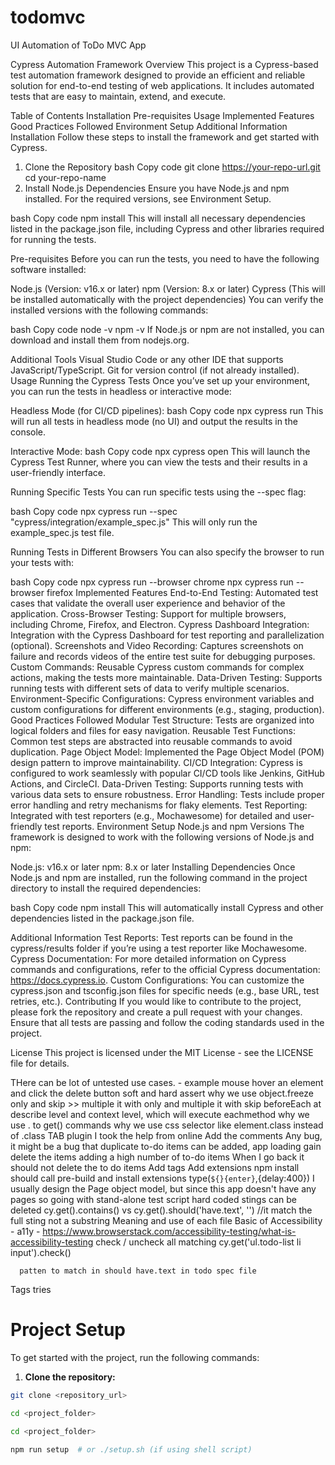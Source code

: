 # todomvc
UI Automation of ToDo MVC App



Cypress Automation Framework
Overview
This project is a Cypress-based test automation framework designed to provide an efficient and reliable solution for end-to-end testing of web applications. It includes automated tests that are easy to maintain, extend, and execute.

Table of Contents
Installation
Pre-requisites
Usage
Implemented Features
Good Practices Followed
Environment Setup
Additional Information
Installation
Follow these steps to install the framework and get started with Cypress.

1. Clone the Repository
bash
Copy code
git clone https://your-repo-url.git
cd your-repo-name
2. Install Node.js Dependencies
Ensure you have Node.js and npm installed. For the required versions, see Environment Setup.

bash
Copy code
npm install
This will install all necessary dependencies listed in the package.json file, including Cypress and other libraries required for running the tests.

Pre-requisites
Before you can run the tests, you need to have the following software installed:

Node.js (Version: v16.x or later)
npm (Version: 8.x or later)
Cypress (This will be installed automatically with the project dependencies)
You can verify the installed versions with the following commands:

bash
Copy code
node -v
npm -v
If Node.js or npm are not installed, you can download and install them from nodejs.org.

Additional Tools
Visual Studio Code or any other IDE that supports JavaScript/TypeScript.
Git for version control (if not already installed).
Usage
Running the Cypress Tests
Once you’ve set up your environment, you can run the tests in headless or interactive mode:

Headless Mode (for CI/CD pipelines):
bash
Copy code
npx cypress run
This will run all tests in headless mode (no UI) and output the results in the console.

Interactive Mode:
bash
Copy code
npx cypress open
This will launch the Cypress Test Runner, where you can view the tests and their results in a user-friendly interface.

Running Specific Tests
You can run specific tests using the --spec flag:

bash
Copy code
npx cypress run --spec "cypress/integration/example_spec.js"
This will only run the example_spec.js test file.

Running Tests in Different Browsers
You can also specify the browser to run your tests with:

bash
Copy code
npx cypress run --browser chrome
npx cypress run --browser firefox
Implemented Features
End-to-End Testing: Automated test cases that validate the overall user experience and behavior of the application.
Cross-Browser Testing: Support for multiple browsers, including Chrome, Firefox, and Electron.
Cypress Dashboard Integration: Integration with the Cypress Dashboard for test reporting and parallelization (optional).
Screenshots and Video Recording: Captures screenshots on failure and records videos of the entire test suite for debugging purposes.
Custom Commands: Reusable Cypress custom commands for complex actions, making the tests more maintainable.
Data-Driven Testing: Supports running tests with different sets of data to verify multiple scenarios.
Environment-Specific Configurations: Cypress environment variables and custom configurations for different environments (e.g., staging, production).
Good Practices Followed
Modular Test Structure: Tests are organized into logical folders and files for easy navigation.
Reusable Test Functions: Common test steps are abstracted into reusable commands to avoid duplication.
Page Object Model: Implemented the Page Object Model (POM) design pattern to improve maintainability.
CI/CD Integration: Cypress is configured to work seamlessly with popular CI/CD tools like Jenkins, GitHub Actions, and CircleCI.
Data-Driven Testing: Supports running tests with various data sets to ensure robustness.
Error Handling: Tests include proper error handling and retry mechanisms for flaky elements.
Test Reporting: Integrated with test reporters (e.g., Mochawesome) for detailed and user-friendly test reports.
Environment Setup
Node.js and npm Versions
The framework is designed to work with the following versions of Node.js and npm:

Node.js: v16.x or later
npm: 8.x or later
Installing Dependencies
Once Node.js and npm are installed, run the following command in the project directory to install the required dependencies:

bash
Copy code
npm install
This will automatically install Cypress and other dependencies listed in the package.json file.

Additional Information
Test Reports: Test reports can be found in the cypress/results folder if you’re using a test reporter like Mochawesome.
Cypress Documentation: For more detailed information on Cypress commands and configurations, refer to the official Cypress documentation: https://docs.cypress.io.
Custom Configurations: You can customize the cypress.json and tsconfig.json files for specific needs (e.g., base URL, test retries, etc.).
Contributing
If you would like to contribute to the project, please fork the repository and create a pull request with your changes. Ensure that all tests are passing and follow the coding standards used in the project.

License
This project is licensed under the MIT License - see the LICENSE file for details.



THere can be lot of untested use cases. - example mouse hover an element and click the delete button
soft and hard assert
why we use object.freeze
only and skip >> multiple it with only and multiple it with skip
beforeEach at describe level and context level, which will execute
eachmethod
why we use . to get() commands
why we use css selector like element.class instead of .class
TAB plugin
I took the help from online
Add the comments
Any bug, it might be a bug that duplicate to-do items can be added, app loading gain delete the items
adding a high number of to-do items
When I go back it should not delete the to do items
Add tags
Add extensions
npm install should call pre-build and install extensions
type(`${}{enter}`,{delay:400})
I usually design the Page object model, but since this app doesn't have any pages so going with stand-alone test script
hard coded stings can be deleted
cy.get().contains() vs cy.get().should('have.text', '') //it match the full sting not a substring
Meaning and use of each file
Basic of Accessibility - a11y - https://www.browserstack.com/accessibility-testing/what-is-accessibility-testing
check / uncheck all matching 
      cy.get('ul.todo-list li input').check()

      patten to match in should have.text in todo spec file
Tags tries



# Project Setup

To get started with the project, run the following commands:

1. **Clone the repository:**

```bash
git clone <repository_url>

cd <project_folder>

cd <project_folder>

npm run setup  # or ./setup.sh (if using shell script)

